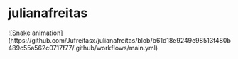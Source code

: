 # julianafreitas
<div>
![Snake animation] 
  (https://github.com/Jufreitasx/julianafreitas/blob/b61d18e9249e98513f480b489c55a562c0717f77/.github/workflows/main.yml)
  
</div>
